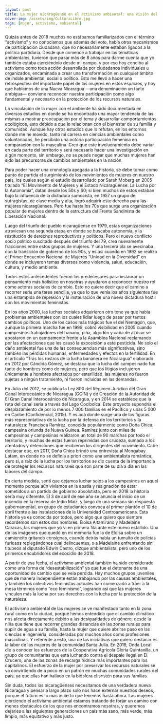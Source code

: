 ```yaml
--- 
layout: post
title: La mujer nicaragüense en el activismo ambiental: una visión del pasado, presente y futuro
cover-img: /assets/img/CulturaLibre.jpg
tags: [mujer, activismo, ambiental]
--- 
```


Quizás antes de 2018 muchos no estábamos familiarizados con el término “activismo” y no conocíamos que además del voto, había otros mecanismos de participación ciudadana, que no necesariamente estaban ligados a la política partidaria. Desde que comencé a trabajar en las temáticas ambientales, tuvieron que pasar más de 8 años para darme cuenta que yo también estaba ejerciéndolo desde mi campo, y por eso hoy concibo al activismo como toda acción desarrollada por ciudadanos individuales u organizados, encaminada a crear una transformación en cualquier ámbito de índole ambiental, social o político. Esto me llevó a hacer una retrospectiva del importante papel de las mujeres en estos espacios, y hoy que hablamos de una Nueva Nicaragua —una denominación un tanto ambigua— conviene reconocer nuestra participación como algo fundamental y necesario en la protección de los recursos naturales.

La vinculación de la mujer con el ambiente ha sido documentada en diversos estudios en donde se ha encontrado una mayor tendencia de las mismas a mostrar preocupación por el tema y desarrollar comportamientos ecológicos, esto debido a que lo relacionan con el bienestar de su familia y comunidad. Aunque hay otros estudios que lo refutan, en los entornos donde me he movido, tanto mi carrera en ciencias ambientales como voluntariados, he percibido una notoria participación femenina en comparación con la masculina. Creo que este involucramiento debe variar en cada parte del territorio y será necesario hacer una investigación en algún momento, sin embargo, no se puede negar que muchas mujeres han sido las precursoras de cambios ambientales en la nación.

Para poder hacer una cronología apegada a la historia, se debe tomar como punto de partida el surgimiento de los movimientos de mujeres en nuestro país, los cuales según el estudio desarrollado por Sarah Moberg en 2005 titulado “El Movimiento de Mujeres y el Estado Nicaragüense: La Lucha por la Autonomía”, datan desde los 50s y 60; si bien muchos de estos estaban bajo la influencia de la dictadura somocista, en 1957 un grupo de sufragistas, de clase media y alta, logró adquirir este derecho para las mujeres nicaragüenses. Pero fue hasta los 70s que surge una organización popular de mujeres dentro de la estructura del Frente Sandinista de Liberación Nacional.

Luego del triunfo del pueblo nicaragüense en 1979, estas organizaciones atraviesan una segunda etapa en donde se buscaba autonomía, y la restitución de derechos reproductivos y políticos. Pero el nuevo conflicto socio político suscitado después del triunfo del 79, crea nuevamente fracciones entre estos grupos de mujeres. Y una tercera ola se avecinaba con la transición de gobierno de los 90s, y es así cuando en 1992 se realizó el Primer Encuentro Nacional de Mujeres “Unidad en la Diversidad” en donde se incluyeron temas diversos como violencia, salud, educación, cultura, y medio ambiente.

Todos estos antecedentes fueron los predecesores para instaurar un pensamiento más holístico en nosotras y ayudaron a reconocer nuestro rol como actoras sociales de cambio. Esto no quiere decir que el camino a recorrer sería una tarea sencilla, ya que lo que venía los años siguientes fue una estampida de represión y la instauración de una nueva dictadura hostil con los movimientos feministas.

En los años 2000, las luchas sociales adquirieron otro tono ya que había problemas ambientales con los cuales lidiar luego de pasar por tantos cambios políticos. Uno de los casos más trágicos fue el del Nemagón, que, aunque la primera marcha fue en 1999, cobró visibilidad en 2005 cuando campesinos trabajadores del banano, piña, algodón y caña de azúcar se apostaron en un campamento frente a la Asamblea Nacional reclamando por las afectaciones que les causó la exposición a este pesticida. No solo el daño ambiental fue una de las consecuencias más significativas, sino también las pérdidas humanas, enfermedades y efectos en la fertilidad. En el artículo “Tras los rostros de la lucha bananera en Nicaragua” elaborado en 2012 por Cándida Gómez, se destaca que la lucha del campesinado fue tanto de hombres como de mujeres, pero que los litigios incluyeron únicamente a hombres afectados por esterilidad; las mujeres no fueron sujetas a ningún tratamiento, ni fueron incluidas en las demandas.

En Julio del 2012, se publica la Ley 800 del Régimen Jurídico del Gran Canal Interoceánico de Nicaragua (GCIN) y de Creación de la Autoridad de El Gran Canal Interoceánico de Nicaragua, y en 2014 se establece que la ruta del canal sería a través del Lago Cocibolca. Este proyecto supondría el desplazamiento de por lo menos 7 000 familias en el Pacífico y unas 5 000 en Caribe (Confidencial, 2015). Y es acá donde surge una de las figuras más representativas de la lucha por la defensa de los territorios y la naturaleza: Francisca Ramírez, conocida popularmente como Doña Chica, campesina oriunda de Nueva Guinea. Ramírez junto con miles de campesinos y campesinas realizaron un total de 90 marchas por todo el territorio, y muchas de estas fueron reprimidas con crudeza, sumado a los atentados y detenciones que recibieron los dirigentes del movimiento. Cabe destacar que, en 2017, Doña Chica brindó una entrevista al Mongabay Latam, en donde no se definía a priori como una ambientalista romántica, pero si, a raíz de la lucha por los territorios se dio cuenta de la importancia de proteger los recursos naturales que son parte de su día a día en las labores del campo.

En cierta medida, sentí que dejamos luchar solos a los campesinos en aquel momento porque aún vivíamos en la apatía y resignación de estar sometidos a un partido de gobierno absolutista, pero en 2018 la historia sería muy diferente. El 3 de abril de ese año se anuncia el inicio de un incendio en la reserva de Indio Maíz, y luego de una semana sin respuesta gubernamental, un grupo de estudiantes convoca al primer plantón el 10 de abril frente a las instalaciones de la Universidad Centroamericana. Esta historia ya es conocida por todos, pero algo que quiero que siempre recordemos son estos dos nombres: Eloisa Altamirano y Madelaine Caracas, las mujeres que yo vi en primera fila ante este nuevo estallido. Una de las imágenes que quedó en mi memoria fue la de Eloisa sobre un camioncito gritando consignas, cuando detrás había un tumulto de policías furiosos replegándonos cual delincuentes, o a Madelaine enfrentando sin titubeos al diputado Edwin Castro, dizque ambientalista, pero uno de los primeros encubridores del ecocidio de 2018.

A partir de esa fecha, el activismo ambiental también ha sido considerado como una forma de “desestabilización” ya que fue el detonante de una oportunidad de cambio que se veía perdida. Hay muchos grupos juveniles que de manera independiente están trabajando por las causas ambientales, y también los colectivos feministas actuales han comenzado a traer a la mesa términos como “eco feminismo”, logrando así que las mujeres vinculen más la lucha por sus derechos con la lucha por la protección de la naturaleza.

El activismo ambiental de las mujeres se ve manifestado tanto en la zona rural como en la ciudad, porque hemos entendido que el cambio climático nos afecta directamente debido a las desigualdades de género; desde la niña que tiene que recorrer grandes distancias en las zonas rurales para suplir de agua a su familia, hasta la mujer que quiere abrirse paso en las ciencias e ingeniería, consideradas por muchos años como profesiones masculinas. Y referente a esto, una de las iniciativas que quiero destacar es la labor de las mujeres de la comunidad Santa Julia. En 2019, Onda Local dio a conocer los esfuerzos de la Cooperativa Agrícola Gloria Quintanilla, un grupo de comunitarias que está luchando contra el despale ilegal en El Crucero, una de las zonas de recarga hídrica más importantes para los capitalinos. El esfuerzo de la mujer por preservar los recursos naturales se va convirtiendo de a poco en un patrón en muchas comunidades rurales del país, ya que ellas han hallado en la biósfera el sostén para sus familias.

Sin duda, todos los nicaragüenses necesitamos de una verdadera nueva Nicaragua y pensar a largo plazo solo nos hace externar nuestros deseos, porque el futuro es lo más incierto que tenemos hasta ahora. Las mujeres ejerciendo el activismo ambiental estamos tratando de forjar un camino con menos obstáculos de los que nos encontramos nosotras, y queremos dejarles a las siguientes generaciones un país más sano, más verde, más limpio, más equitativo y más justo.
